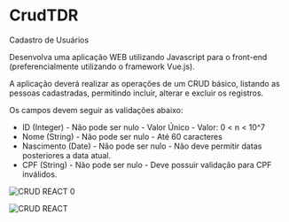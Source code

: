 # CrudTDR
Cadastro de Usuários

Desenvolva uma aplicação WEB utilizando Javascript para o front-end (preferencialmente utilizando o framework Vue.js).

A aplicação deverá realizar as operações de um CRUD básico, listando as pessoas cadastradas, permitindo incluir, alterar e excluir os registros.

Os campos devem seguir as validações abaixo:
- ID (Integer)
       - Não pode ser nulo
       - Valor Único
       - Valor: 0 < n < 10^7
- Nome (String)
       - Não pode ser nulo
       - Até 60 caracteres
- Nascimento (Date)
       - Não pode ser nulo
       - Não deve permitir datas posteriores a data atual.
- CPF (String)
       - Não pode ser nulo
       - Deve possuir validação para CPF inválidos.  

![CRUD REACT 0](https://user-images.githubusercontent.com/86749686/151852357-1712a3a6-16b5-45ff-8a5c-0b4fcb4332b7.png)

![CRUD REACT](https://user-images.githubusercontent.com/86749686/151852575-6d03edbd-0daa-4684-a8cf-758a453c3e44.png)

